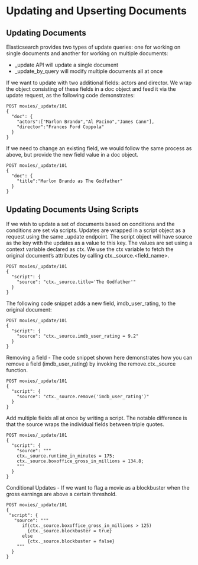 # Updating and Upserting Documents


## Updating Documents
Elasticsearch provides two types of update queries: one for working on single documents and another for working on multiple documents:

- _update API will update a single document
- _update_by_query will modify multiple documents all at once

If we want to update with two additional fields: actors and director. We wrap the object consisting of these fields in a doc object and feed it via the update request, as the following code demonstrates:

    POST movies/_update/101
    {
      "doc": {
        "actors":["Marlon Brando","Al Pacino","James Cann"],
        "director":"Frances Ford Coppola"  
      }
    }
    
 If we need to change an existing field, we would follow the same process as above, but provide the new field value in a doc object.
 
    POST movies/_update/101
    {
      "doc": {
        "title":"Marlon Brando as The Godfather"
      }
    }
    
  ## Updating Documents Using Scripts
  
  If we wish to update a set of documents based on conditions and the conditions are set via scripts. Updates are wrapped in a script object as a request using the same _update endpoint. The script object will have source as the key with the updates as a value to this key. The values are set using a context variable declared as ctx. We use the ctx variable to fetch the original document’s attributes by calling ctx._source.<field_name>.
  
    POST movies/_update/101
    {
      "script": {
        "source": "ctx._source.title='The Godfather'"
      }
    }
    
The following code snippet adds a new field, imdb_user_rating, to the original document:

    POST movies/_update/101
    {
      "script": {
        "source": "ctx._source.imdb_user_rating = 9.2"
      }
    }
    
Removing a field - The code snippet shown here demonstrates how you can remove a field (imdb_user_rating) by invoking the remove.ctx._source function.

    POST movies/_update/101
    {
      "script": {
        "source": "ctx._source.remove('imdb_user_rating')"
      }
    }
    
Add multiple fields all at once by writing a script. The notable difference is that the source wraps the individual fields between triple quotes. 

    POST movies/_update/101
    {
      "script": {
        "source": """
        ctx._source.runtime_in_minutes = 175;
        ctx._source.boxoffice_gross_in_millions = 134.8;
        """
      }
    }
    
 Conditional Updates - If we want to flag a movie as a blockbuster when the gross earnings are above a certain threshold.
 
    POST movies/_update/101
    {
     "script": {
       "source": """
          if(ctx._source.boxoffice_gross_in_millions > 125) 
            {ctx._source.blockbuster = true}
          else 
            {ctx._source.blockbuster = false}
        """
      }
    }
    
